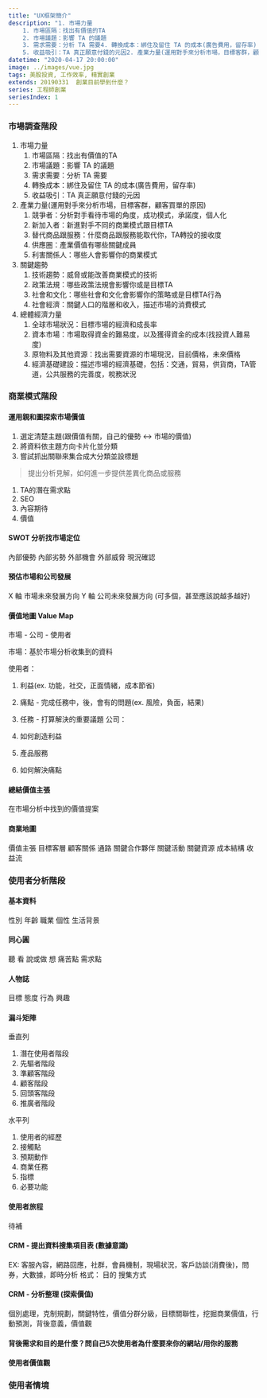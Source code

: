 ```yaml
---
title: "UX框架簡介"
description: "1. 市場力量
	1. 市場區隔：找出有價值的TA
	2. 市場議題：影響 TA 的議題
	3. 需求需要：分析 TA 需要4. 轉換成本：綁住及留住 TA 的成本(廣告費用，留存率)
	5. 收益吸引：TA 真正願意付錢的元因2. 產業力量(運用對手來分析市場，目標客群，顧客買單的原因)"
datetime: "2020-04-17 20:00:00"
image: ../images/vue.jpg
tags: 美股投資, 工作效率, 精實創業
extends: 20190331  創業目前學到什麼？
series: 工程師創業
seriesIndex: 1
---
```


### 市場調查階段
1. 市場力量
	1. 市場區隔：找出有價值的TA
	2. 市場議題：影響 TA 的議題
	3. 需求需要：分析 TA 需要
	4. 轉換成本：綁住及留住 TA 的成本(廣告費用，留存率)
	5. 收益吸引：TA 真正願意付錢的元因
2. 產業力量(運用對手來分析市場，目標客群，顧客買單的原因)
	1. 競爭者：分析對手看待市場的角度，成功模式，承諾度，個人化
	2. 新加入者：新進對手不同的商業模式跟目標TA
	3. 替代商品跟服務：什麼商品跟服務能取代你，TA轉投的接收度
	4. 供應圈：產業價值有哪些關鍵成員
	5. 利害關係人：哪些人會影響你的商業模式
3. 關鍵趨勢
	1. 技術趨勢：威脅或能改善商業模式的技術
	2. 政策法規：哪些政策法規會影響你或是目標TA
	3. 社會和文化：哪些社會和文化會影響你的策略或是目標TA行為
	4. 社會經濟：關鍵人口的階層和收入，描述市場的消費模式
4. 總體經濟力量
	1. 全球市場狀況：目標市場的經濟和成長率
	2. 資本市場：市場取得資金的難易度，以及獲得資金的成本(找投資人難易度)
	3. 原物料及其他資源：找出需要資源的市場現況，目前價格，未來價格
	4. 經濟基礎建設：描述市場的經濟基礎，包括：交通，貿易，供貨商，TA管道，公共服務的完善度，稅務狀況

### 商業模式階段
#### 運用親和圖探索市場價值

1. 選定清楚主題(跟價值有關，自己的優勢 <-> 市場的價值)
2. 將資料依主題方向卡片化並分類
3. 嘗試抓出關聯來集合成大分類並設標題

> 提出分析見解，如何進一步提供差異化商品或服務

1. TA的潛在需求點
2. SEO
3. 內容期待
4. 價值

#### SWOT 分析找市場定位
內部優勢
內部劣勢
外部機會
外部威脅
現況確認

#### 預估市場和公司發展
X 軸 市場未來發展方向
Y 軸 公司未來發展方向
(可多個，甚至應該說越多越好)

#### 價值地圖 Value Map
市場 - 公司 - 使用者

市場：基於市場分析收集到的資料

使用者：

1. 利益(ex. 功能，社交，正面情緒，成本節省)
2. 痛點 - 完成任務中，後，會有的問題(ex. 風險，負面，結果)
3. 任務 - 打算解決的重要議題
公司：

1. 如何創造利益
2. 產品服務
3. 如何解決痛點

#### 總結價值主張
在市場分析中找到的價值提案

#### 商業地圖
價值主張
目標客層
顧客關係
通路
關鍵合作夥伴
關鍵活動
關鍵資源
成本結構
收益流

### 使用者分析階段
#### 基本資料
性別
年齡
職業
個性
生活背景
#### 同心圓
聽
看
說或做
想
痛苦點
需求點

#### 人物誌
目標
態度
行為
興趣

#### 漏斗矩陣
垂直列

1. 潛在使用者階段
2. 先驅者階段
3. 準顧客階段
4. 顧客階段
5. 回頭客階段
6. 推廣者階段

水平列

1. 使用者的經歷
2. 接觸點
3. 預期動作
4. 商業任務
5. 指標
6. 必要功能

#### 使用者旅程

待補

#### CRM  - 提出資料搜集項目表 (數據意識)
EX:
客服內容，網路回應，社群，會員機制，現場狀況，客戶訪談(消費後)，問券，大數據，即時分析
格式：
目的  搜集方式

#### CRM - 分析整理 (探索價值)
個別處理，克制規劃，關鍵特性，價值分群分級，目標關聯性，挖掘商業價值，行動預測，背後意義，價值觀

#### 背後需求和目的是什麼？問自己5次使用者為什麼要來你的網站/用你的服務

#### 使用者價值觀

### 使用者情境